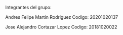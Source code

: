 Integrantes del grupo:

Andres Felipe Martin Rodriguez  Codigo: 20201020137

Jose Alejandro Cortazar Lopez   Codigo: 20181020022

